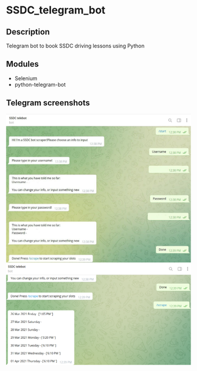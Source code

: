 # SSDC_telegram_bot


## Description
Telegram bot to book SSDC driving lessons using Python

## Modules
- Selenium
- python-telegram-bot

## Telegram screenshots
![Getting user credentials](https://github.com/jovanwongzixi/SSDC_telegram_bot/blob/main/SSDC_telebot_screenshot1.jpg)
![Return scraping results](https://github.com/jovanwongzixi/SSDC_telegram_bot/blob/main/SSDC_telebot_screenshot2.png)

